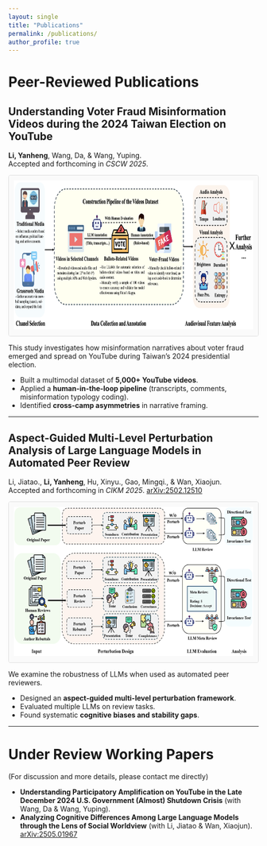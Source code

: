 ```yaml
---
layout: single
title: "Publications"
permalink: /publications/
author_profile: true
---
```


# Peer-Reviewed Publications

## Understanding Voter Fraud Misinformation Videos during the 2024 Taiwan Election on YouTube
**Li, Yanheng**, Wang, Da, & Wang, Yuping.  
Accepted and forthcoming in *CSCW 2025*.

<div style="overflow-x: auto; white-space: nowrap; padding: 10px; border: 1px solid #ddd; border-radius: 4px; background-color:#fafafa;">
  <img src="pub_figures/taiwan/taiwan_workflow.png" 
       alt="Pipeline overview" 
       style="height:300px; margin-right:12px; display:inline-block;"/>
  <img src="pub_figures/taiwan/RQ12.png" 
       alt="Findings figure 1" 
       style="height:300px; margin-right:12px; display:inline-block;"/>
  <img src="pub_figures/taiwan/RQ2ecdf.png" 
       alt="Findings figure 2" 
       style="height:200px; margin-right:12px; display:inline-block;"/>
</div>

This study investigates how misinformation narratives about voter fraud emerged and spread on YouTube during Taiwan’s 2024 presidential election.  
- Built a multimodal dataset of **5,000+ YouTube videos**.  
- Applied a **human-in-the-loop pipeline** (transcripts, comments, misinformation typology coding).  
- Identified **cross-camp asymmetries** in narrative framing.

---

## Aspect-Guided Multi-Level Perturbation Analysis of Large Language Models in Automated Peer Review
Li, Jiatao., **Li, Yanheng**, Hu, Xinyu., Gao, Mingqi., & Wan, Xiaojun.  
Accepted and forthcoming in *CIKM 2025*. [arXiv:2502.12510](https://arxiv.org/abs/2502.12510)

<div style="overflow-x: auto; white-space: nowrap; padding: 10px; border: 1px solid #ddd; border-radius: 4px; background-color:#fafafa;">
  <img src="pub_figures/ai_review/ai_review_pipeline.png" 
       alt="Pipeline overview" 
       style="height:300px; margin-right:12px; display:inline-block;"/>
  <img src="pub_figures/ai_review/PerturbationAspect.drawio.png" 
       alt="Findings figure 1" 
       style="height:300px; margin-right:12px; display:inline-block;"/>
  <img src="pub_figures/ai_review/acc_rate.png" 
       alt="Findings figure 2" 
       style="height:200px; margin-right:12px; display:inline-block;"/>
</div>

We examine the robustness of LLMs when used as automated peer reviewers.  
- Designed an **aspect-guided multi-level perturbation framework**.  
- Evaluated multiple LLMs on review tasks.  
- Found systematic **cognitive biases and stability gaps**.  

---

# Under Review Working Papers
(For discussion and more details, please contact me directly)
- **Understanding Participatory Amplification on YouTube in the Late December 2024 U.S. Government (Almost) Shutdown Crisis** (with Wang, Da & Wang, Yuping).  
- **Analyzing Cognitive Differences Among Large Language Models through the Lens of Social Worldview** (with Li, Jiatao & Wan, Xiaojun). [arXiv:2505.01967](https://arxiv.org/abs/2505.01967)